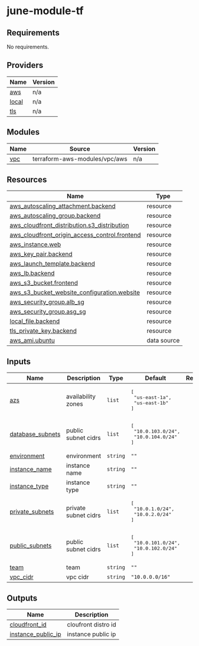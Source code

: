 # june-module-tf

<!-- BEGIN_TF_DOCS -->
## Requirements

No requirements.

## Providers

| Name | Version |
|------|---------|
| <a name="provider_aws"></a> [aws](#provider\_aws) | n/a |
| <a name="provider_local"></a> [local](#provider\_local) | n/a |
| <a name="provider_tls"></a> [tls](#provider\_tls) | n/a |

## Modules

| Name | Source | Version |
|------|--------|---------|
| <a name="module_vpc"></a> [vpc](#module\_vpc) | terraform-aws-modules/vpc/aws | n/a |

## Resources

| Name | Type |
|------|------|
| [aws_autoscaling_attachment.backend](https://registry.terraform.io/providers/hashicorp/aws/latest/docs/resources/autoscaling_attachment) | resource |
| [aws_autoscaling_group.backend](https://registry.terraform.io/providers/hashicorp/aws/latest/docs/resources/autoscaling_group) | resource |
| [aws_cloudfront_distribution.s3_distribution](https://registry.terraform.io/providers/hashicorp/aws/latest/docs/resources/cloudfront_distribution) | resource |
| [aws_cloudfront_origin_access_control.frontend](https://registry.terraform.io/providers/hashicorp/aws/latest/docs/resources/cloudfront_origin_access_control) | resource |
| [aws_instance.web](https://registry.terraform.io/providers/hashicorp/aws/latest/docs/resources/instance) | resource |
| [aws_key_pair.backend](https://registry.terraform.io/providers/hashicorp/aws/latest/docs/resources/key_pair) | resource |
| [aws_launch_template.backend](https://registry.terraform.io/providers/hashicorp/aws/latest/docs/resources/launch_template) | resource |
| [aws_lb.backend](https://registry.terraform.io/providers/hashicorp/aws/latest/docs/resources/lb) | resource |
| [aws_s3_bucket.frontend](https://registry.terraform.io/providers/hashicorp/aws/latest/docs/resources/s3_bucket) | resource |
| [aws_s3_bucket_website_configuration.website](https://registry.terraform.io/providers/hashicorp/aws/latest/docs/resources/s3_bucket_website_configuration) | resource |
| [aws_security_group.alb_sg](https://registry.terraform.io/providers/hashicorp/aws/latest/docs/resources/security_group) | resource |
| [aws_security_group.asg_sg](https://registry.terraform.io/providers/hashicorp/aws/latest/docs/resources/security_group) | resource |
| [local_file.backend](https://registry.terraform.io/providers/hashicorp/local/latest/docs/resources/file) | resource |
| [tls_private_key.backend](https://registry.terraform.io/providers/hashicorp/tls/latest/docs/resources/private_key) | resource |
| [aws_ami.ubuntu](https://registry.terraform.io/providers/hashicorp/aws/latest/docs/data-sources/ami) | data source |

## Inputs

| Name | Description | Type | Default | Required |
|------|-------------|------|---------|:--------:|
| <a name="input_azs"></a> [azs](#input\_azs) | availability zones | `list` | <pre>[<br>  "us-east-1a",<br>  "us-east-1b"<br>]</pre> | no |
| <a name="input_database_subnets"></a> [database\_subnets](#input\_database\_subnets) | public subnet cidrs | `list` | <pre>[<br>  "10.0.103.0/24",<br>  "10.0.104.0/24"<br>]</pre> | no |
| <a name="input_environment"></a> [environment](#input\_environment) | environment | `string` | `""` | no |
| <a name="input_instance_name"></a> [instance\_name](#input\_instance\_name) | instance name | `string` | `""` | no |
| <a name="input_instance_type"></a> [instance\_type](#input\_instance\_type) | instance type | `string` | `""` | no |
| <a name="input_private_subnets"></a> [private\_subnets](#input\_private\_subnets) | private subnet cidrs | `list` | <pre>[<br>  "10.0.1.0/24",<br>  "10.0.2.0/24"<br>]</pre> | no |
| <a name="input_public_subnets"></a> [public\_subnets](#input\_public\_subnets) | public subnet cidrs | `list` | <pre>[<br>  "10.0.101.0/24",<br>  "10.0.102.0/24"<br>]</pre> | no |
| <a name="input_team"></a> [team](#input\_team) | team | `string` | `""` | no |
| <a name="input_vpc_cidr"></a> [vpc\_cidr](#input\_vpc\_cidr) | vpc cidr | `string` | `"10.0.0.0/16"` | no |

## Outputs

| Name | Description |
|------|-------------|
| <a name="output_cloudfront_id"></a> [cloudfront\_id](#output\_cloudfront\_id) | cloufront distro id |
| <a name="output_instance_public_ip"></a> [instance\_public\_ip](#output\_instance\_public\_ip) | instance public ip |
<!-- END_TF_DOCS -->